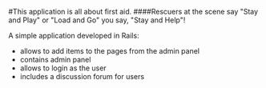 #This application is all about first aid.
####Rescuers at the scene say "Stay and Play" or "Load and Go" you say, "Stay and Help"!

A simple application developed in Rails:

* allows to add items to the pages from the admin panel
* contains admin panel
* allows to login as the user
* includes a discussion forum for users


